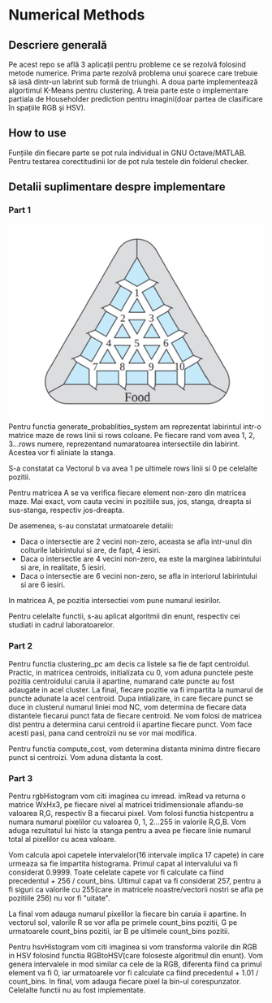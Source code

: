 # Numerical Methods

## Descriere generală

Pe acest repo se află 3 aplicații pentru probleme ce se rezolvă folosind metode numerice. Prima parte rezolvă problema unui șoarece care trebuie să iasă dintr-un labrint sub formă de triunghi. A doua parte implementează algortimul K-Means pentru clustering. A treia parte este o implementare partiala de Householder prediction pentru imagini(doar partea de clasificare în spațiile RGB și HSV).


## How to use

Funțiile din fiecare parte se pot rula individual in GNU Octave/MATLAB. Pentru testarea corectitudinii lor de pot rula testele din folderul checker.


## Detalii suplimentare despre implementare

### Part 1
![Reprezentarea labirintului](part-1/labyrinth.png?raw=true "Reprezentarea Labirintului")
Pentru functia generate_probablities_system am reprezentat labirintul intr-o matrice maze de rows linii si rows coloane. Pe fiecare rand vom avea 1, 2, 3...rows numere, reprezentand numaratoarea intersectiile din labirint. Acestea vor fi aliniate la stanga. 

S-a constatat ca Vectorul b va avea 1 pe ultimele rows linii si 0 pe celelalte pozitii.

Pentru matricea A se va verifica fiecare element non-zero din matricea maze. Mai exact, vom cauta vecini in pozitiile sus, jos, stanga, dreapta si sus-stanga, respectiv jos-dreapta.

De asemenea, s-au constatat urmatoarele detalii:
* Daca o intersectie are 2 vecini non-zero, aceasta se afla intr-unul din colturile labirintului si are, de fapt, 4 iesiri.
* Daca o intersectie are 4 vecini non-zero, ea este la marginea labirintului si are, in realitate, 5 iesiri.
* Daca o intersectie are 6 vecini non-zero, se afla in interiorul labirintului si are 6 iesiri.

In matricea A, pe pozitia intersectiei vom pune numarul iesirilor.

Pentru celelalte functii, s-au aplicat algoritmii din enunt, respectiv cei
studiati in cadrul laboratoarelor.


### Part 2
Pentru functia clustering_pc am decis ca listele sa fie de fapt centroidul. Practic, in matricea centroids, initializata cu 0, vom aduna punctele peste pozitia centroidului caruia ii apartine, numarand cate puncte au fost adaugate in acel cluster. La final, fiecare pozitie va fi impartita la numarul de puncte adunate la acel centroid.
Dupa intializare, in care fiecare punct se duce in clusterul numarul liniei mod NC, vom determina de fiecare data distantele fiecarui punct fata de fiecare centroid. Ne vom folosi de matricea dist pentru a determina carui centroid ii apartine fiecare punct. Vom face acesti pasi, pana cand centroizii nu se vor mai modifica.

Pentru functia compute_cost, vom determina distanta minima dintre fiecare
punct si centroizi. Vom aduna distanta la cost.

### Part 3
Pentru rgbHistogram vom citi imaginea cu imread. imRead va returna o matrice WxHx3, pe fiecare nivel al matricei tridimensionale aflandu-se valoarea R,G, respectiv B a fiecarui pixel. Vom folosi functia histcpentru a numara numarul pixelilor cu valoarea 0, 1, 2...255 in valorile R,G,B. Vom aduga rezultatul lui histc la stanga pentru a avea pe fiecare linie numarul total al pixelilor cu acea valoare.

Vom calcula apoi capetele intervalelor(16 intervale implica 17 capete) in care urmeaza sa fie impartita histograma. Primul capat al intervalului va fi considerat 0.9999. Toate celelate capete vor fi calculate ca fiind precedentul + 256 / count_bins. Ultimul capat va fi considerat 257, pentru a fi siguri ca valorile cu 255(care in matricele noastre/vectorii nostri se afla pe pozitiile 256) nu vor fi "uitate".

La final vom adauga numarul pixelilor la fiecare bin caruia ii apartine. In vectorul sol, valorile R se vor afla pe primele count_bins pozitii, G pe urmatoarele count_bins pozitii, iar B pe ultimele count_bins pozitii.

Pentru hsvHistogram vom citi imaginea si vom transforma valorile din RGB in HSV folosind functia RGBtoHSV(care foloseste algoritmul din enunt). Vom genera intervalele in mod similar ca cele de la RGB, diferenta fiind ca primul element va fi 0, iar urmatoarele vor fi calculate ca fiind precedentul + 1.01 / count_bins.
In final, vom adauga fiecare pixel la bin-ul corespunzator. Celelalte functii nu au fost implementate.